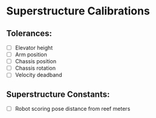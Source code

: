 # Superstructure Calibrations

## Tolerances:
- [ ] Elevator height
- [ ] Arm position
- [ ] Chassis position
- [ ] Chassis rotation
- [ ] Velocity deadband

## Superstructure Constants:
- [ ] Robot scoring pose distance from reef meters